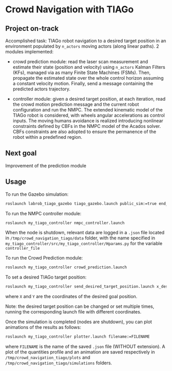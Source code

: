# Crowd Navigation with TIAGo
## Project on-track
Accomplished task: TIAGo robot navigation to a desired target position in an environment populated by `n_actors` moving actors (along linear paths). 
2 modules implemented:
-   crowd prediction module:
    read the laser scan measurement and estimate their state (position and velocity) using `n_actors` Kalman Filters (KFs), managed via as many Finite State Machines (FSMs). Then, propagate the estimated state over the whole control horizon assuming a constant velocity motion. Finally, send a message containing the predicted actors trajectory.

-   controller module:
    given a desired target position, at each iteration, read the crowd motion prediction message and the current robot configuration and run the NMPC. The extended kinematic model of the TIAGo robot is considered, with wheels angular accelerations as control inputs. The moving humans avoidance is realized introducing nonlinear constraints defined by CBFs in the NMPC model of the Acados solver. CBFs constraints are also adopted to ensure the permanence of the robot within a predefined region.

## Next goal
Improvement of the prediction module

## Usage
To run the Gazebo simulation:
```bash
roslaunch labrob_tiago_gazebo tiago_gazebo.launch public_sim:=true end_effector:=pal-gripper world:=labrob_5_humans
```

To run the NMPC controller module:
```bash
roslaunch my_tiago_controller nmpc_controller.launch
```
When the node is shutdown, relevant data are logged in a `.json` file located in `/tmp/crowd_navigation_tiago/data` folder, with the name specified in `my_tiago_controller/src/my_tiago_controller/Hparams.py` for the variable `controller_file`

To run the Crowd Prediction module:
```bash
roslaunch my_tiago_controller crowd_prediction.launch
```

To set a desired TIAGo target position:
```bash
roslaunch my_tiago_controller send_desired_target_position.launch x_des:=X y_des:=Y
```
where `X` and `Y` are the coordinates of the desired goal position.

Note: the desired target position can be changed or set multiple times, running the corresponding launch file with different coordinates.

Once the simulation is completed (nodes are shutdown), you can plot animations of the results as follows:
```bash
roslaunch my_tiago_controller plotter.launch filename:=FILENAME
```
where `FILENAME` is the name of the saved `.json` file (WITHOUT extension). A plot of the quantities profile and an animation are saved respectively in `/tmp/crowd_navigation_tiago/plots` and `/tmp/crowd_navigation_tiago/simulations` folders.